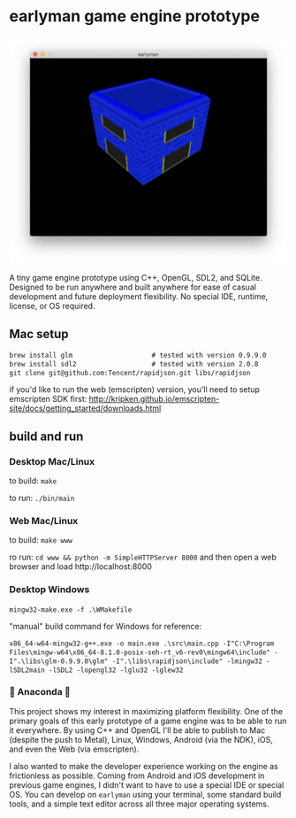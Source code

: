 
# earlyman game engine prototype

![earlyman](earlyman.png "earlyman")

A tiny game engine prototype using C++, OpenGL, SDL2, and SQLite. Designed to be run anywhere and built anywhere for ease of casual development and future deployment flexibility. No special IDE, runtime, license, or OS required.

## Mac setup

```
brew install glm                    # tested with version 0.9.9.0
brew install sdl2                   # tested with version 2.0.8
git clone git@github.com:Tencent/rapidjson.git libs/rapidjson
```

if you'd like to run the web (emscripten) version, you'll need to setup emscripten SDK first: http://kripken.github.io/emscripten-site/docs/getting_started/downloads.html

## build and run

### Desktop Mac/Linux

to build: `make`

to run: `./bin/main`

### Web Mac/Linux

to build: `make www`

ro run: `cd www && python -m SimpleHTTPServer 8000` and then open a web browser and load http://localhost:8000

### Desktop Windows

`mingw32-make.exe -f .\WMakefile`

"manual" build command for Windows for reference:

```
x86_64-w64-mingw32-g++.exe -o main.exe .\src\main.cpp -I"C:\Program Files\mingw-w64\x86_64-8.1.0-posix-seh-rt_v6-rev0\mingw64\include" -I".\libs\glm-0.9.9.0\glm" -I".\libs\rapidjson\include" -lmingw32 -lSDL2main -lSDL2 -lopengl32 -lglu32 -lglew32
```

### :snake: Anaconda :snake:

This project shows my interest in maximizing platform flexibility. One of the primary goals of this early prototype of a game engine was to be able to run it everywhere. By using C++ and OpenGL I'll be able to publish to Mac (despite the push to Metal), Linux, Windows, Android (via the NDK), iOS, and even the Web (via emscripten).

I also wanted to make the developer experience working on the engine as frictionless as possible. Coming from Android and iOS development in previous game engines, I didn't want to have to use a special IDE or special OS. You can develop on `earlyman` using your terminal, some standard build tools, and a simple text editor across all three major operating systems.

